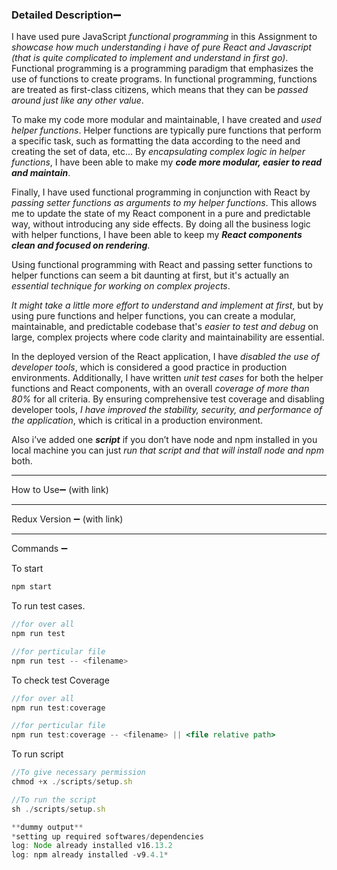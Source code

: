 ### Detailed Description➖

I have used pure JavaScript *functional programming* in this Assignment to *showcase how much understanding i have of pure React and Javascript (that is quite complicated to implement and understand in first go)*. Functional programming is a programming paradigm that emphasizes the use of functions to create programs. In functional programming, functions are treated as first-class citizens, which means that they can be *passed around just like any other value*.

To make my code more modular and maintainable, I have created and *used helper functions*. Helper functions are typically pure functions that perform a specific task, such as formatting the data according to the need and creating the set of data, etc... By *encapsulating complex logic in helper functions*, I have been able to make my ***code more modular, easier to read and maintain***.

Finally, I have used functional programming in conjunction with React by *passing setter functions as arguments to my helper functions*. This allows me to update the state of my React component in a pure and predictable way, without introducing any side effects. By doing all the business logic with helper functions, I have been able to keep my ***React components clean and focused on rendering***.

Using functional programming with React and passing setter functions to helper functions can seem a bit daunting at first, but it's actually an *essential technique for working on complex projects*.

*It might take a little more effort to understand and implement at first*, but by using pure functions and helper functions, you can create a modular, maintainable, and predictable codebase that's *easier to test and debug*  on large, complex projects where code clarity and maintainability are essential.

In the deployed version of the React application, I have *disabled the use of developer tools*, which is considered a good practice in production environments. Additionally, I have written *unit test cases* for both the helper functions and React components, with an overall *coverage of more than 80%* for all criteria. By ensuring comprehensive test coverage and disabling developer tools, *I have improved the stability, security, and performance of the application*, which is critical in a production environment.

Also i’ve added one ***script*** if you don’t have node and npm installed in you local machine you can just *run that script and that will install node and npm* both.

---

How to Use➖ (with link) 

---

Redux Version ➖ (with link)

---

Commands ➖

To start

```graphql
npm start
```

To run test cases.

```jsx
//for over all
npm run test   

//for perticular file
npm run test -- <filename> 
```

To check test Coverage

```jsx
//for over all
npm run test:coverage  

//for perticular file
npm run test:coverage -- <filename> || <file relative path>
```

To run script

```jsx
//To give necessary permission
chmod +x ./scripts/setup.sh

//To run the script
sh ./scripts/setup.sh

**dummy output**
*setting up required softwares/dependencies
log: Node already installed v16.13.2
log: npm already installed -v9.4.1*
```